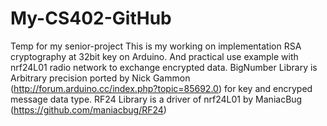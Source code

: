 # My-CS402-GitHub
Temp for my senior-project
This is my working on implementation RSA cryptography at 32bit key on Arduino.
And practical use example with nrf24L01 radio network to exchange encrypted data.
BigNumber Library is Arbitrary precision ported by Nick Gammon 
(http://forum.arduino.cc/index.php?topic=85692.0) for key and encryped message data type.
RF24 Library is a driver of nrf24L01 by ManiacBug (https://github.com/maniacbug/RF24)
